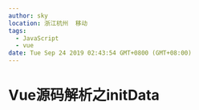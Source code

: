 ```yaml
---
author: sky
location: 浙江杭州	移动
tags: 
  - JavaScript
  - vue
date: Tue Sep 24 2019 02:43:54 GMT+0800 (GMT+08:00)
---
```


# Vue源码解析之initData
